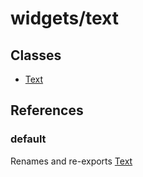 # widgets/text

## Classes

- [Text](widgets.text.Class.Text.md)

## References

### default

Renames and re-exports [Text](widgets.text.Class.Text.md)
